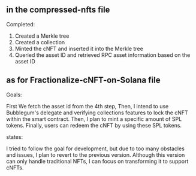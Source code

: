 ## in the compressed-nfts file

Completed:

1. Created a Merkle tree
2. Created a collection
3. Minted the cNFT and inserted it into the Merkle tree
4. Queried the asset ID and retrieved RPC asset information based on the asset ID

## as for Fractionalize-cNFT-on-Solana file

Goals:

First We fetch the asset id from the 4th step, Then, I intend to use Bubblegum's delegate and verifying collections features to lock the cNFT within the smart contract. Then, I plan to mint a specific amount of SPL tokens. Finally, users can redeem the cNFT by using these SPL tokens.

states:

I tried to follow the goal for development, but due to too many obstacles and issues, I plan to revert to the previous version. Although this version can only handle traditional NFTs, I can focus on transforming it to support cNFTs.


